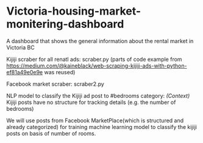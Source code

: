 # Victoria-housing-market-monitering-dashboard
A dashboard that shows the general information about the rental market in Victoria BC

Kijiji scraber for all renatl ads:
scraber.py (parts of code example from https://medium.com/@kaineblack/web-scraping-kijiji-ads-with-python-ef81a49e0e9e was reused)

Facebook market scraber:
scraber2.py

NLP model to classify the Kijiji ad post to #bedrooms category:
*(Context)* Kijiji posts have no structure for tracking details (e.g. the number of bedrooms)

We will use posts from Facebook MarketPlace(which is structured and already categorized) for training machine learning model to classify the kijiji posts on basis of number of rooms.
